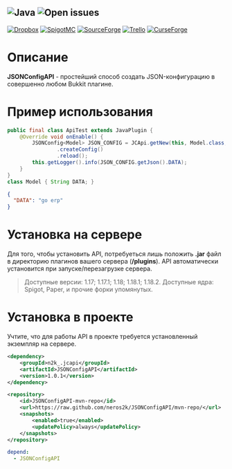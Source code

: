 ![Java](https://img.shields.io/badge/Java%20version-16-orange)
![Open issues](https://img.shields.io/github/issues-raw/neros2k/JSONConfigAPI)
---
[![Dropbox](https://img.shields.io/badge/JSONConfigAPI-Dropbox-blue)](https://www.dropbox.com/sh/3uyt17utxbgdkwy/AACg-CP17dqd0U64yFHkiU1Za?dl=0)
[![SpigotMC](https://img.shields.io/badge/JSONConfigAPI-SpigotMC-yellow)]()
[![SourceForge](https://img.shields.io/badge/JSONConfigAPI-SourceForge-orange)]()
[![Trello](https://img.shields.io/badge/JSONConfigAPI-Trello-blue)](https://trello.com/c/jMOOAFJh/15-jsonconfigapi)
[![CurseForge](https://img.shields.io/badge/JSONConfigAPI-CurseForge-green)]()

# Описание
**JSONConfigAPI** - простейший способ создать JSON-конфигурацию в совершенно любом Bukkit плагине.

# Пример использования
```java
public final class ApiTest extends JavaPlugin {
    @Override void onEnable() {
        JSONConfig<Model> JSON_CONFIG = JCApi.getNew(this, Model.class, "config.json").get()
                .createConfig()
                .reload();
        this.getLogger().info(JSON_CONFIG.getJson().DATA);
    }
}
class Model { String DATA; }
```
```json
{
  "DATA": "go erp"
}
```

# Установка на сервере
Для того, чтобы установить API, потребуеться лишь положить **.jar** файл в директорию плагинов вашего сервера (**/plugins**). API автоматически установится при запуске/перезагрузке сервера.
> Доступные версии: 1.17; 1.17.1; 1.18; 1.18.1; 1.18.2. Доступные ядра: Spigot, Paper, и прочие форки упомянутых.

# Установка в проекте
Учтите, что для работы API в проекте требуется установленный экземпляр на сервере.
```xml
<dependency>
    <groupId>n2k_.jcapi</groupId>
    <artifactId>JSONConfigAPI</artifactId>
    <version>1.0.1</version>
</dependency>
```
```xml
<repository>
    <id>JSONConfigAPI-mvn-repo</id>
    <url>https://raw.github.com/neros2k/JSONConfigAPI/mvn-repo/</url>
    <snapshots>
        <enabled>true</enabled>
        <updatePolicy>always</updatePolicy>
    </snapshots>
</repository>
```
```yml
depend:
  - JSONConfigAPI
```
